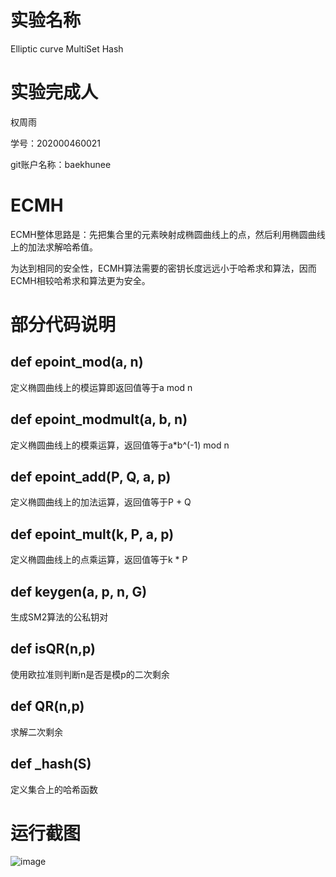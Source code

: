 # 实验名称
Elliptic curve MultiSet Hash

# 实验完成人
权周雨 

学号：202000460021 

git账户名称：baekhunee

# ECMH
  ECMH整体思路是：先把集合里的元素映射成椭圆曲线上的点，然后利用椭圆曲线上的加法求解哈希值。
  
  为达到相同的安全性，ECMH算法需要的密钥长度远远小于哈希求和算法，因而ECMH相较哈希求和算法更为安全。

# 部分代码说明
## def epoint_mod(a, n)
定义椭圆曲线上的模运算即返回值等于a mod n

## def epoint_modmult(a, b, n)
定义椭圆曲线上的模乘运算，返回值等于a*b^(-1) mod n

## def epoint_add(P, Q, a, p)
定义椭圆曲线上的加法运算，返回值等于P + Q

## def epoint_mult(k, P, a, p)
定义椭圆曲线上的点乘运算，返回值等于k * P

## def keygen(a, p, n, G)
生成SM2算法的公私钥对

## def isQR(n,p)
使用欧拉准则判断n是否是模p的二次剩余

## def QR(n,p)
求解二次剩余

## def _hash(S)
定义集合上的哈希函数

# 运行截图
![image](https://user-images.githubusercontent.com/105578152/180953575-b951b547-2e38-4eb8-a753-19e482e23690.png)
